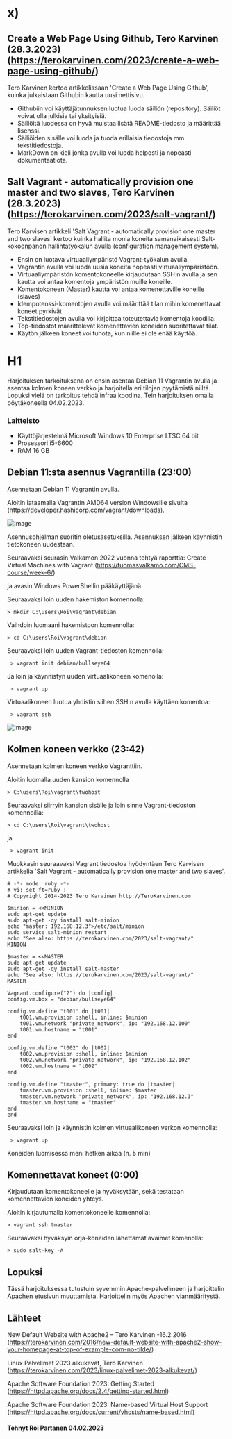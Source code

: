 # x)

 
 
 
 
## 	 Create a Web Page Using Github, Tero Karvinen (28.3.2023)  (https://terokarvinen.com/2023/create-a-web-page-using-github/)

Tero Karvinen kertoo artikkelissaan 'Create a Web Page Using Github', kuinka julkaistaan Githubin kautta uusi nettisivu.

   * Githubiin voi käyttäjätunnuksen luotua luoda säiliön (repository). Säiliöt voivat olla julkisia tai yksityisiä.
   * Säiliöitä luodessa on hyvä muistaa lisätä README-tiedosto ja määrittää lisenssi.
   * Säiliöiden sisälle voi luoda ja tuoda erillaisia tiedostoja mm. tekstitiedostoja.
   * MarkDown on kieli jonka avulla voi luoda helposti ja nopeasti dokumentaatiota.


## Salt Vagrant - automatically provision one master and two slaves, Tero Karvinen (28.3.2023) (https://terokarvinen.com/2023/salt-vagrant/)

Tero Karvisen artikkeli 'Salt Vagrant - automatically provision one master and two slaves' kertoo kuinka hallita monia koneita samanaikaisesti Salt-kokoonpanon hallintatyökalun avulla (configuration management system).

   * Ensin on luotava virtuaaliympäristö Vagrant-työkalun avulla.
   * Vagrantin avulla voi luoda uusia koneita nopeasti virtuaaliympäristöön.
   * Virtuaaliympäristön komentokoneelle kirjaudutaan SSH:n avulla ja sen kautta voi antaa komentoja ympäristön muille koneille.
   * Komentokoneen (Master) kautta voi antaa komenettaville koneille (slaves)
   * Idempotenssi-komentojen avulla voi määrittää tilan mihin komenettavat koneet pyrkivät.
   * Tekstitiedostojen avulla voi kirjoittaa toteutettavia komentoja koodilla.
   * Top-tiedostot määrittelevät komenettavien koneiden suoritettavat tilat.
   * Käytön jälkeen koneet voi tuhota, kun niille ei ole enää käyttöä.
   
   
   
   
 # H1
 
  Harjoituksen tarkoituksena on ensin asentaa Debian 11 Vagrantin avulla ja asentaa kolmen koneen verkko ja harjoitella eri tilojen pyytämistä niiltä. Lopuksi vielä on tarkoitus tehdä infraa koodina. Tein harjoituksen omalla pöytäkoneella 04.02.2023.
 

 
 
### Laitteisto
 
* Käyttöjärjestelmä	Microsoft Windows 10 Enterprise LTSC 64 bit
* Prosessori i5-6600
* RAM 16 GB





## Debian 11:sta asennus Vagrantilla (23:00)

Asennetaan Debian 11 Vagrantin avulla.

Aloitin lataamalla Vagrantin AMD64 version Windowsille sivulta (https://developer.hashicorp.com/vagrant/downloads).

![image](https://user-images.githubusercontent.com/106889187/229376447-58057622-04f6-46cd-b913-72ad2a85a37a.png)


Asennusohjelman suoritin oletusasetuksilla. Asennuksen jälkeen käynnistin tietokoneen uudestaan.

Seuraavaksi seurasin Valkamon 2022 vuonna tehtyä raporttia: Create Virtual Machines with Vagrant (https://tuomasvalkamo.com/CMS-course/week-6/)

ja avasin Windows PowerShellin pääkäyttäjänä.

Seuraavaksi loin uuden hakemiston komennolla:

    > mkdir C:\users\Roi\vagrant\debian
    
Vaihdoin luomaani hakemistoon komennolla:

    > cd C:\users\Roi\vagrant\debian
    
 Seuraavaksi loin uuden Vagrant-tiedoston komennolla:
 
     > vagrant init debian/bullseye64
     
 Ja loin ja käynnistyn uuden virtuaalikoneen komenolla:
 
     > vagrant up

Virtuaalikoneen luotua yhdistin siihen SSH:n avulla käyttäen komentoa:

     > vagrant ssh

![image](https://user-images.githubusercontent.com/106889187/229377927-7fdbfe5e-960a-482f-a43b-476b935d4cfe.png)


## Kolmen koneen verkko (23:42)

Asennetaan kolmen koneen verkko Vagranttiin.

Aloitin luomalla uuden kansion komennolla

    > C:\users\Roi\vagrant\twohost
    
Seuraavaksi siirryin kansion sisälle ja loin sinne Vagrant-tiedoston komennoilla:

    > cd C:\users\Roi\vagrant\twohost
    
ja

     > vagrant init
     
Muokkasin seuraavaksi Vagrant tiedostoa hyödyntäen Tero Karvisen artikkelia 'Salt Vagrant - automatically provision one master and two slaves'.

    # -*- mode: ruby -*-
    # vi: set ft=ruby :
    # Copyright 2014-2023 Tero Karvinen http://TeroKarvinen.com

    $minion = <<MINION
    sudo apt-get update
    sudo apt-get -qy install salt-minion
    echo "master: 192.168.12.3">/etc/salt/minion
    sudo service salt-minion restart
    echo "See also: https://terokarvinen.com/2023/salt-vagrant/"
    MINION

    $master = <<MASTER
    sudo apt-get update
    sudo apt-get -qy install salt-master
    echo "See also: https://terokarvinen.com/2023/salt-vagrant/"
    MASTER

    Vagrant.configure("2") do |config|
   	config.vm.box = "debian/bullseye64"

	config.vm.define "t001" do |t001|
		t001.vm.provision :shell, inline: $minion
		t001.vm.network "private_network", ip: "192.168.12.100"
		t001.vm.hostname = "t001"
	end

	config.vm.define "t002" do |t002|
		t002.vm.provision :shell, inline: $minion
		t002.vm.network "private_network", ip: "192.168.12.102"
		t002.vm.hostname = "t002"
	end

	config.vm.define "tmaster", primary: true do |tmaster|
		tmaster.vm.provision :shell, inline: $master
		tmaster.vm.network "private_network", ip: "192.168.12.3"
		tmaster.vm.hostname = "tmaster"
	end
    end
 
 Seuraavaksi loin ja käynnistin kolmen virtuaalikoneen verkon komennolla:
 
     > vagrant up
     
  Koneiden luomisessa meni hetken aikaa (n. 5 min)
  
## Komennettavat koneet (0:00)

Kirjaudutaan komentokoneelle ja hyväksytään, sekä testataan komennettavien koneiden yhteys.

Aloitin kirjautumalla komentokoneelle komennolla:

    > vagrant ssh tmaster
    
Seuraavaksi hyväksyin orja-koneiden lähettämät avaimet komenolla:

    > sudo salt-key -A
    


 
 ## Lopuksi 
 
 Tässä harjoituksessa tutustuin syvemmin Apache-palvelimeen ja harjoittelin Apachen etusivun muuttamista. Harjoittelin myös Apachen vianmääritystä.
 
 
## Lähteet



New Default Website with Apache2 – Tero Karvinen -16.2.2016 (https://terokarvinen.com/2016/new-default-website-with-apache2-show-your-homepage-at-top-of-example-com-no-tilde/)

Linux Palvelimet 2023 alkukevät, Tero Karvinen (https://terokarvinen.com/2023/linux-palvelimet-2023-alkukevat/)

Apache Software Foundation 2023: Getting Started (https://httpd.apache.org/docs/2.4/getting-started.html)

Apache Software Foundation 2023: Name-based Virtual Host Support (https://httpd.apache.org/docs/current/vhosts/name-based.html)



#### Tehnyt Roi Partanen 04.02.2023

